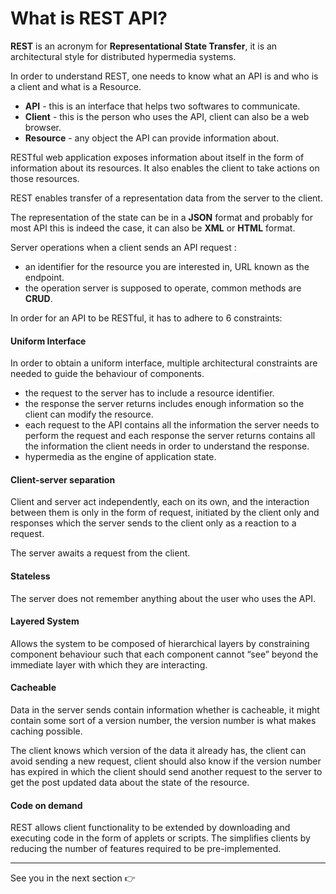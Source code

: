 # What is REST API?

**REST** is an acronym for **Representational State Transfer**, it is an architectural style for distributed hypermedia systems.

In order to understand REST, one needs to know what an API is and who is a client and what is a Resource.

- **API** - this is an interface that helps two softwares to communicate.
- **Client** - this is the person who uses the API, client can also be a web browser.
- **Resource** - any object the API can provide information about.

RESTful  web application exposes information about itself in the form of information about its resources. It also enables the client to take actions on those resources.

REST enables transfer of a representation data from the server to the client. 

The representation of the state can be in a **JSON** format and probably for most API this is indeed the case, it can also be **XML** or **HTML** format.

Server operations when a client sends an API request :

- an identifier for the resource you are interested in, URL known as the endpoint.
- the operation server is supposed to operate, common methods are **CRUD**.

In order for an API to be RESTful, it has to adhere to 6 constraints:

#### Uniform Interface

In order to obtain a uniform interface, multiple architectural constraints are needed to guide the behaviour of components.

- the request to the server has to include a resource identifier.
- the response the server returns includes enough information so the client can modify the resource.
- each request to the API contains all the information the server needs to perform the request and each response the server returns contains all the information the client needs in order to understand the response.
- hypermedia as the engine of application state.

#### Client-server separation

Client and server act independently, each on its own, and the interaction between them is only in the form of request, initiated by the client only and responses which the server sends to the client only as a reaction to a request.

The server awaits a request from the client.

#### Stateless

The server does not remember anything about the user who uses the API.

#### Layered System

Allows the system to be composed of hierarchical layers by constraining component behaviour such that each component cannot “see” beyond the immediate layer with which they are interacting.

#### Cacheable

Data in the server sends contain information whether is cacheable, it might contain some sort of a version number, the version number is what makes caching possible. 

The client knows which version of the data it already has, the client can avoid sending a new request, client should also know if the version number has expired in which the client should send another request to the server to get the post updated data about the state of the resource.

#### Code on demand

REST allows client functionality to be extended by downloading and executing code in the form of applets or scripts. The simplifies clients by reducing the number of features required to be pre-implemented.


***

See you in the next section 👉